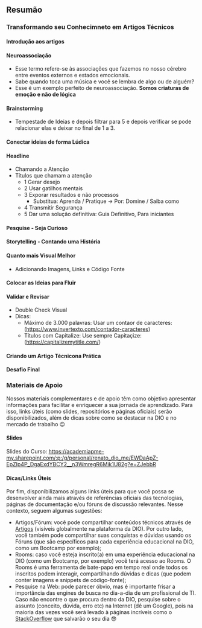 ## Resumão

### Transformando seu Conhecimneto em Artigos Técnicos
#### Introdução aos artigos

#### Neuroassociação
- Esse termo refere-se às associações que fazemos no nosso cérebro entre eventos externos e estados emocionais.
- Sabe quando toca uma música e você se lembra de algo ou de alguém?
- Esse é um exemplo perfeito de neuroassociação. **Somos criaturas de emoção e não de lógica**

#### Brainstorming
- Tempestade de Ideias e depois filtrar para 5 e depois verificar se pode relacionar elas e deixar no final de 1 a 3.

#### Conectar ideias de forma Lúdica 

#### Headline
- Chamando a Atenção
- Títulos que chamam a atenção
    - 1 Gerar desejo
    - 2 Usar gatilhos mentais
    - 3 Exporar resultados e não processos
        - Substitua: Aprenda / Pratique -> Por: Domine / Saiba como
    - 4 Transmitir Segurança
    - 5 Dar uma solução definitiva: Guia Definitivo, Para iniciantes 

#### Pesquise - Seja Curioso

#### Storytelling - Contando uma História

#### Quanto mais Visual Melhor
- Adicionando Imagens, Links e Código Fonte

#### Colocar as Ideias para Fluir 

#### Validar e Revisar 
- Double Check Visual
- Dicas:
    - Máximo de 3.000 palavras: Usar um contaor de caracteres: (https://www.invertexto.com/contador-caracteres)
    - Títulos com Capitalize: Use sempre Capitaçize: (https://capitalizemytitle.com/)

#### Criando um Artigo Técnicona Prática  

#### Desafio Final

### Materiais de Apoio
Nossos materiais complementares e de apoio têm como objetivo apresentar informações para facilitar e enriquecer a sua jornada de aprendizado. Para isso, links úteis (como slides, repositórios e páginas oficiais) serão disponibilizados, além de dicas sobre como se destacar na DIO e no mercado de trabalho 😉

#### Slides
Slides do Curso:
https://academiapme-my.sharepoint.com/:p:/g/personal/renato_dio_me/EWDaApZ-EpZIp4P_DgaExdYBCY2__n3WmregR6Mik1U82g?e=ZJebbR

#### Dicas/Links Úteis
Por fim, disponibilizamos alguns links úteis para que você possa se desenvolver ainda mais através de referências oficiais das tecnologias, páginas de documentação e/ou fóruns de discussão relevantes. Nesse contexto, seguem algumas sugestões:

- Artigos/Fórum: você pode compartilhar conteúdos técnicos através de [Artigos](https://web.dio.me/articles) (visíveis globalmente na plataforma da DIO). Por outro lado, você também pode compartilhar suas conquistas e dúvidas usando os Fóruns (que são específicos para cada experiência educacional na DIO, como um Bootcamp por exemplo);
- Rooms: caso você esteja inscrito(a) em uma experiência educacional na DIO (como um Bootcamp, por exemplo) você terá acesso ao Rooms. O Rooms é uma ferramenta de bate-papo em tempo real onde todos os inscritos podem interagir, compartilhando dúvidas e dicas (que podem conter imagens e snippets de código-fonte);
- Pesquise na Web: pode parecer óbvio, mas é importante frisar a importância das engines de busca no dia-a-dia de um profissional de TI. Caso não encontre o que procura dentro da DIO, pesquise sobre o assunto (conceito, dúvida, erro etc) na Internet (dê um Google), pois na maioria das vezes você será levado à páginas incríveis como o [StackOverflow](https://stackoverflow.com/) que salvarão o seu dia 😎